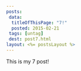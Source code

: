 ```yaml
---
posts:
 data:
  titleOfThisPage: "7!"
  posted: 2015-02-21
 tags: [untag]
 dest: post7.html
layout: <%= postsLayout %>
---
```


This is my 7 post!